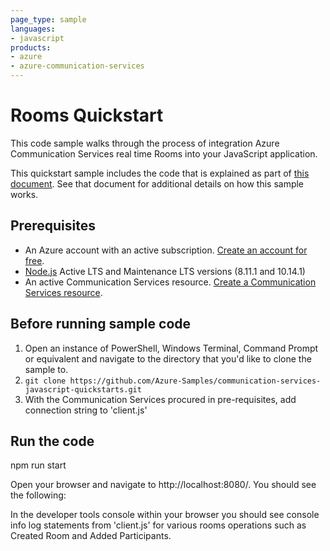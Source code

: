 ```yaml
---
page_type: sample
languages:
- javascript
products:
- azure
- azure-communication-services
---
```


# Rooms Quickstart

This code sample walks through the process of integration Azure Communication Services real time Rooms into your JavaScript application.

This quickstart sample includes the code that is explained as part of [this document](https://docs.microsoft.com/en-us/azure/communication-services/quickstarts/rooms/get-started-rooms?pivots=programming-language-javascript). See that document for additional details on how this sample works.

## Prerequisites
- An Azure account with an active subscription. [Create an account for free](https://azure.microsoft.com/free/?WT.mc_id=A261C142F).
- [Node.js](https://nodejs.org/en/) Active LTS and Maintenance LTS versions (8.11.1 and 10.14.1)
- An active Communication Services resource. [Create a Communication Services resource](https://docs.microsoft.com/azure/communication-services/quickstarts/create-communication-resource).

## Before running sample code

1. Open an instance of PowerShell, Windows Terminal, Command Prompt or equivalent and navigate to the directory that you'd like to clone the sample to.
2. `git clone https://github.com/Azure-Samples/communication-services-javascript-quickstarts.git`
3. With the Communication Services procured in pre-requisites, add connection string to 'client.js'

## Run the code
npm run start

Open your browser and navigate to http://localhost:8080/. You should see the following:

In the developer tools console within your browser you should see console info log statements from 'client.js' for various rooms operations such as Created Room and Added Participants. 



